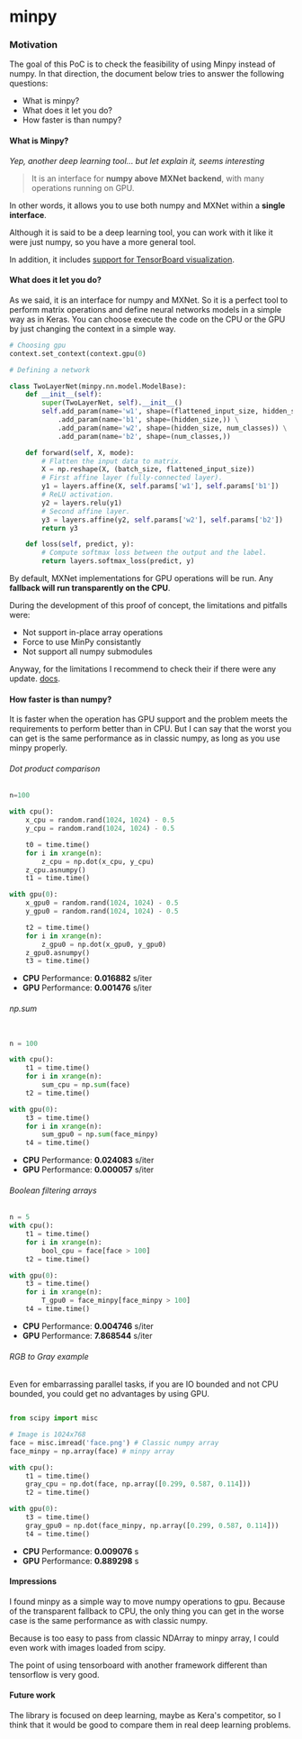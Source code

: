 # minpy

### Motivation

The goal of this PoC is to check the feasibility of using Minpy instead of numpy.
In that direction, the document below tries to answer the following questions:

* What is minpy?
* What does it let you do?
* How faster is than numpy?


#### What is Minpy?

*Yep, another deep learning tool... but let explain it, seems interesting*

>It is an interface for **numpy above MXNet backend**, with many operations running on GPU.

In other words, it allows you to use both numpy and MXNet within a **single interface**.

Although it is said to be a deep learning tool, you can work with it like it were just numpy, so you have a more general tool.

In addition, it includes [support for TensorBoard visualization](http://minpy.readthedocs.io/en/latest/tutorial/visualization_tutorial/minpy_visualization.html).

#### What does it let you do?

As we said, it is an interface for numpy and MXNet. So it is a perfect tool to perform matrix operations and define neural networks models in a simple way as in Keras.
You can choose execute the code on the CPU or the GPU by just changing the context in a simple way.
```python
# Choosing gpu
context.set_context(context.gpu(0)

# Defining a network

class TwoLayerNet(minpy.nn.model.ModelBase):
    def __init__(self):
        super(TwoLayerNet, self).__init__()
        self.add_param(name='w1', shape=(flattened_input_size, hidden_size)) \
            .add_param(name='b1', shape=(hidden_size,)) \
            .add_param(name='w2', shape=(hidden_size, num_classes)) \
            .add_param(name='b2', shape=(num_classes,))

    def forward(self, X, mode):
        # Flatten the input data to matrix.
        X = np.reshape(X, (batch_size, flattened_input_size))
        # First affine layer (fully-connected layer).
        y1 = layers.affine(X, self.params['w1'], self.params['b1'])
        # ReLU activation.
        y2 = layers.relu(y1)
        # Second affine layer.
        y3 = layers.affine(y2, self.params['w2'], self.params['b2'])
        return y3

    def loss(self, predict, y):
        # Compute softmax loss between the output and the label.
        return layers.softmax_loss(predict, y)
```

By default, MXNet implementations for GPU operations will be run. Any **fallback will run transparently on the CPU**.

During the development of this proof of concept, the limitations and pitfalls were:

* Not support in-place array operations
* Force to use MinPy consistantly
* Not support all numpy submodules

Anyway, for the limitations I recommend to check their if there were any update. [docs](http://minpy.readthedocs.io/en/latest/feature/limitation.html).

#### How faster is than numpy?

It is faster when the operation has GPU support and the problem meets the requirements to perform better than in CPU. But I can say that the worst you can get is the same performance as in classic numpy, as long as you use minpy properly.

###### Dot product comparison

```python
n=100

with cpu():
    x_cpu = random.rand(1024, 1024) - 0.5
    y_cpu = random.rand(1024, 1024) - 0.5

    t0 = time.time()
    for i in xrange(n):
        z_cpu = np.dot(x_cpu, y_cpu)
    z_cpu.asnumpy()
    t1 = time.time()

with gpu(0):
    x_gpu0 = random.rand(1024, 1024) - 0.5
    y_gpu0 = random.rand(1024, 1024) - 0.5

    t2 = time.time()
    for i in xrange(n):
        z_gpu0 = np.dot(x_gpu0, y_gpu0)
    z_gpu0.asnumpy()
    t3 = time.time()

```

* **CPU** Performance: **0.016882** s/iter
* **GPU** Performance: **0.001476** s/iter

###### np.sum
```python

n = 100

with cpu():
    t1 = time.time()
    for i in xrange(n):
        sum_cpu = np.sum(face)
    t2 = time.time()

with gpu(0):
    t3 = time.time()
    for i in xrange(n):
        sum_gpu0 = np.sum(face_minpy)
    t4 = time.time()

```

* **CPU** Performance: **0.024083** s/iter
* **GPU** Performance: **0.000057** s/iter

###### Boolean filtering arrays
```python
n = 5
with cpu():
    t1 = time.time()
    for i in xrange(n):
        bool_cpu = face[face > 100]
    t2 = time.time()

with gpu(0):
    t3 = time.time()
    for i in xrange(n):
        T_gpu0 = face_minpy[face_minpy > 100]
    t4 = time.time()
```

* **CPU** Performance: **0.004746** s/iter
* **GPU** Performance: **7.868544** s/iter
###### RGB to Gray example
Even for embarrassing parallel tasks, if you are IO bounded and not CPU bounded, you could get no advantages by using GPU.

```python

from scipy import misc

# Image is 1024x768
face = misc.imread('face.png') # Classic numpy array
face_minpy = np.array(face) # minpy array

with cpu():
    t1 = time.time()
    gray_cpu = np.dot(face, np.array([0.299, 0.587, 0.114]))
    t2 = time.time()

with gpu(0):
    t3 = time.time()
    gray_gpu0 = np.dot(face_minpy, np.array([0.299, 0.587, 0.114]))
    t4 = time.time()

```
* **CPU** Performance: **0.009076** s
* **GPU** Performance: **0.889298** s

#### Impressions

I found minpy as a simple way to move numpy operations to gpu. Because of the transparent fallback to CPU, the only thing you can get in the worse case is the same performance as with classic numpy.

Because is too easy to pass from classic NDArray to minpy array, I could even work with images loaded from scipy.

The point of using tensorboard with another framework different than tensorflow is very good.

#### Future work
The library is focused on deep learning, maybe as Kera's competitor, so I think that it would be good to compare them in real deep learning problems.
